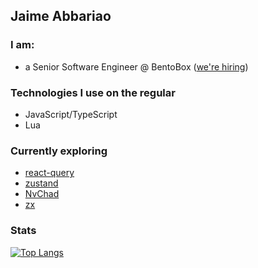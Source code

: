 ## Jaime Abbariao

### I am:

* a Senior Software Engineer @ BentoBox ([we're hiring](https://getbento.com/careers/))

### Technologies I use on the regular

* JavaScript/TypeScript
* Lua

### Currently exploring

* [react-query](https://react-query.tanstack.com/)
* [zustand](https://github.com/pmndrs/zustand)
* [NvChad](https://github.com/NvChad/NvChad)
* [zx](https://github.com/google/zx)

### Stats

[![Top Langs](https://github-readme-stats.vercel.app/api/top-langs/?username=anuraghazra)](https://github.com/anuraghazra/github-readme-stats)
